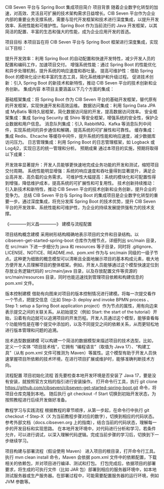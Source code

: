    CIB Seven 平台与 Spring Boot 集成项目简介
项目背景
随着企业数字化转型的加速，对高效、灵活且可扩展的技术架构需求日益增长。CIB Seven 平台作为企业内部的重要业务支撑系统，需要与现代开发框架和技术进行深度集成，以提升开发效率、系统性能和可维护性。Spring Boot 作为当前流行的 Java 开发框架，以其简洁的配置、丰富的生态和强大的性能，成为企业应用开发的首选。

项目目标
本项目旨在将 CIB Seven 平台与 Spring Boot 框架进行深度集成，实现以下目标：

提升开发效率：利用 Spring Boot 的自动配置和快速开发特性，减少开发人员的配置和编码工作，加速项目交付。
增强系统性能：通过 Spring Boot 的性能优化和异步处理机制，提升系统的响应速度和吞吐量。
提高可维护性：借助 Spring Boot 的模块化设计和丰富的生态工具，简化系统维护和升级过程。
促进技术创新：引入 Spring Boot 的新技术和新特性，推动 CIB Seven 平台的技术创新和业务创新。
集成内容
本项目主要涵盖以下几个方面的集成：

基础框架集成：将 Spring Boot 作为 CIB Seven 平台的基础开发框架，替代原有的开发框架，实现快速开发和高效运维。
数据访问集成：利用 Spring Data JPA 或 MyBatis 等持久层框架，简化数据访问层的开发，提高数据访问效率。
安全框架集成：集成 Spring Security 或 Shiro 等安全框架，增强系统的安全性，保护企业数据和用户信息。
消息队列集成：引入 RabbitMQ、Kafka 等消息队列中间件，实现系统间的异步通信和解耦，提高系统的可扩展性和可靠性。
缓存集成：集成 Redis、Ehcache 等缓存中间件，提升系统的性能和响应速度，减少数据库访问压力。
日志管理集成：利用 Spring Boot 的日志管理框架，如 Logback 或 Log4j2，实现日志的统一管理和分析。
预期成果
通过本项目的实施，预期将取得以下成果：

开发效率显著提升：开发人员能够更快速地完成业务功能的开发和测试，缩短项目交付周期。
系统性能明显增强：系统的响应速度和吞吐量得到显著提升，满足企业高并发、高负载的业务需求。
可维护性大幅提高：系统的模块化和可配置性得到增强，降低维护成本，提高系统的可扩展性和可复用性。
技术创新持续推动：引入新技术和新特性，推动 CIB Seven 平台的技术创新和业务创新，提升企业的竞争力。
总结
CIB Seven 平台与 Spring Boot 的集成项目是企业数字化转型的重要一步。通过深度集成，将充分发挥 Spring Boot 的技术优势，提升 CIB Seven 平台的开发效率、系统性能和可维护性，为企业的持续发展提供强有力的技术支撑。

《————刘义昌————》
建模与流程配置

项目结构概念建模
采用树形结构精确地表示项目的文件和目录结构。以 cibseven-get-started-spring-boot 仓库作为根节点，详细列出 src/main 目录，在 src/main 下进一步细分为 java 和 resources 等子目录，同时将 .gitignore、LICENSE、NOTICE、README.md、pom.xml 作为与 src/main 同级的一级子节点。这种更为细致的概念模型可以清晰且全面地展示项目的基本构成元素，极大地方便开发人员理解项目的整体框架。例如，开发人员能够通过这个模型快速定位到存放业务逻辑代码的 src/main/java 目录，以及存放配置文件等资源的 src/main/resources 目录，同时也能迅速找到管理项目依赖和构建信息的 pom.xml 文件。

版本控制建模
借助有向图来对项目的版本控制情况进行建模。将每一次提交看作一个节点，把提交信息（比如 Step-3: deploy and invoke BPMN process 、Step 1: setup a Spring Boot application project）作为节点的属性，用有向边来表示提交之间的关联关系。从初始提交（例如 Start: the start of the tutorial）开始，沿着有向边就可以追溯项目的开发历程。开发人员通过这个模型，能够查看每个功能特性是在哪个提交中添加的，以及不同提交之间的依赖关系，从而更轻松地进行版本管理和问题的追溯。

技术选型数据建模
可以构建一个简洁的数据模型来描述项目的技术选型。比如，定义一个实体 “项目技术栈”，它拥有 “编程语言”（取值为 Java 17）、“构建工具”（从有 pom.xml 文件可推测为 Maven）等属性。这个模型有助于开发人员快速掌握项目所依赖的技术环境，在进行项目扩展或维护时，能够准确判断技术方向。

流程配置
项目初始化流程
首先要检查本地开发环境是否安装了 Java 17，要是没有安装，就按照官方文档的指引进行安装操作。
打开命令行工具，执行 git clone https://github.com/cibseven/cibseven-get-started-spring-boot.git 命令，将项目仓库克隆到本地。
随后执行 git checkout -f Start 切换到初始开发状态，为按照教程进行后续开发做好准备。

教程学习与实践流程
根据教程的章节顺序，从第一步起，在命令行中执行 git checkout -f Step-X（X 为当前教程步骤对应的数字），切换到相应的代码状态。
参考外部文档（docs.cibseven.org 上的指南），结合当前的代码状态，理解每一步的开发目标和实现思路。
在本地开发环境中，对代码进行分析和学习，若条件允许，可以进行调试，以深入理解代码逻辑。完成当前步骤的学习后，切换到下一步继续学习。

项目构建与部署流程（假设使用 Maven）
进入项目的根目录，打开命令行工具。
执行 mvn clean install 命令，Maven 会依据 pom.xml 文件中的依赖配置，下载相关的依赖包，并对项目进行编译、测试和打包。
打包完成后，依据项目的部署要求，将生成的可执行文件（比如 JAR 包）部署到相应的服务器环境中，如本地测试服务器或生产服务器。在部署过程中，可能需要配置服务器的运行环境，例如 JVM 参数等。
